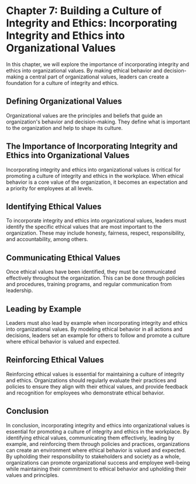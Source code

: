 Chapter 7: Building a Culture of Integrity and Ethics: Incorporating Integrity and Ethics into Organizational Values
====================================================================================================================

In this chapter, we will explore the importance of incorporating integrity and ethics into organizational values. By making ethical behavior and decision-making a central part of organizational values, leaders can create a foundation for a culture of integrity and ethics.

Defining Organizational Values
------------------------------

Organizational values are the principles and beliefs that guide an organization's behavior and decision-making. They define what is important to the organization and help to shape its culture.

The Importance of Incorporating Integrity and Ethics into Organizational Values
-------------------------------------------------------------------------------

Incorporating integrity and ethics into organizational values is critical for promoting a culture of integrity and ethics in the workplace. When ethical behavior is a core value of the organization, it becomes an expectation and a priority for employees at all levels.

Identifying Ethical Values
--------------------------

To incorporate integrity and ethics into organizational values, leaders must identify the specific ethical values that are most important to the organization. These may include honesty, fairness, respect, responsibility, and accountability, among others.

Communicating Ethical Values
----------------------------

Once ethical values have been identified, they must be communicated effectively throughout the organization. This can be done through policies and procedures, training programs, and regular communication from leadership.

Leading by Example
------------------

Leaders must also lead by example when incorporating integrity and ethics into organizational values. By modeling ethical behavior in all actions and decisions, leaders set an example for others to follow and promote a culture where ethical behavior is valued and expected.

Reinforcing Ethical Values
--------------------------

Reinforcing ethical values is essential for maintaining a culture of integrity and ethics. Organizations should regularly evaluate their practices and policies to ensure they align with their ethical values, and provide feedback and recognition for employees who demonstrate ethical behavior.

Conclusion
----------

In conclusion, incorporating integrity and ethics into organizational values is essential for promoting a culture of integrity and ethics in the workplace. By identifying ethical values, communicating them effectively, leading by example, and reinforcing them through policies and practices, organizations can create an environment where ethical behavior is valued and expected. By upholding their responsibility to stakeholders and society as a whole, organizations can promote organizational success and employee well-being while maintaining their commitment to ethical behavior and upholding their values and principles.
